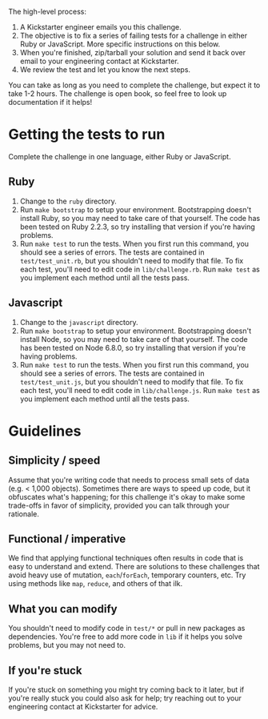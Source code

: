 The high-level process:

1. A Kickstarter engineer emails you this challenge.
2. The objective is to fix a series of failing tests for a challenge in either
   Ruby or JavaScript. More specific instructions on this below.
3. When you're finished, zip/tarball your solution and send it back over email
   to your engineering contact at Kickstarter.
4. We review the test and let you know the next steps.

You can take as long as you need to complete the challenge, but expect it to
take 1-2 hours. The challenge is open book, so feel free to look up
documentation if it helps!

# Getting the tests to run

Complete the challenge in one language, either Ruby or JavaScript.

## Ruby

1. Change to the `ruby` directory.
2. Run `make bootstrap` to setup your environment. Bootstrapping doesn't install
   Ruby, so you may need to take care of that yourself. The code has been tested
   on Ruby 2.2.3, so try installing that version if you're having problems.
3. Run `make test` to run the tests. When you first run this command, you should
   see a series of errors. The tests are contained in `test/test_unit.rb`, but
   you shouldn't need to modify that file. To fix each test, you'll need to edit
   code in `lib/challenge.rb`. Run `make test` as you implement each method
   until all the tests pass.

## Javascript

1. Change to the `javascript` directory.
2. Run `make bootstrap` to setup your environment. Bootstrapping doesn't install
   Node, so you may need to take care of that yourself. The code has been tested
   on Node 6.8.0, so try installing that version if you're having problems.
3. Run `make test` to run the tests. When you first run this command, you should
   see a series of errors. The tests are contained in `test/test_unit.js`, but
   you shouldn't need to modify that file. To fix each test, you'll need to edit
   code in `lib/challenge.js`. Run `make test` as you implement each method
   until all the tests pass.

# Guidelines

## Simplicity / speed

Assume that you're writing code that needs to process small sets of
data (e.g. < 1,000 objects). Sometimes there are ways to speed up code, but it
obfuscates what's happening; for this challenge it's okay to make some
trade-offs in favor of simplicity, provided you can talk through your rationale.

## Functional / imperative

We find that applying functional techniques often results in code that is easy to
understand and extend. There are solutions to these challenges that avoid heavy
use of mutation, `each`/`forEach`, temporary counters, etc. Try using methods
like `map`, `reduce`, and others of that ilk.

## What you can modify

You shouldn't need to modify code in `test/*` or pull in new packages as
dependencies. You're free to add more code in `lib` if it helps you solve
problems, but you may not need to.

## If you're stuck

If you're stuck on something you might try coming back to it later, but if
you're really stuck you could also ask for help; try reaching out to your
engineering contact at Kickstarter for advice.
